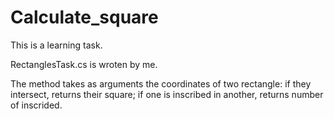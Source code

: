 # Calculate_square

This is a learning task.

RectanglesTask.cs is wroten by me.

The method takes as arguments the coordinates of two rectangle:
    if they intersect, returns their square;
    if one is inscribed in another, returns number of inscrided.
